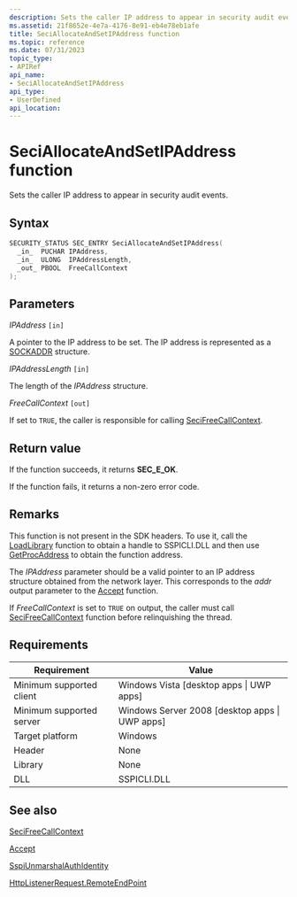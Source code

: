 ```yaml
---
description: Sets the caller IP address to appear in security audit events.
ms.assetid: 21f8652e-4e7a-4176-8e91-eb4e78eb1afe
title: SeciAllocateAndSetIPAddress function
ms.topic: reference
ms.date: 07/31/2023
topic_type: 
- APIRef
api_name: 
- SeciAllocateAndSetIPAddress
api_type: 
- UserDefined
api_location: 
---
```


# SeciAllocateAndSetIPAddress function

Sets the caller IP address to appear in security audit events.

## Syntax

```C++
SECURITY_STATUS SEC_ENTRY SeciAllocateAndSetIPAddress(
  _in_  PUCHAR IPAddress,
  _in_  ULONG  IPAddressLength,
  _out_ PBOOL  FreeCallContext
);
```

## Parameters

*IPAddress* `[in]`

A pointer to the IP address to be set. The IP address is represented as a [SOCKADDR](/windows/win32/winsock/sockaddr-2) structure.

*IPAddressLength* `[in]`

The length of the *IPAddress* structure.

*FreeCallContext* `[out]`

If set to `TRUE`, the caller is responsible for calling [SeciFreeCallContext](SeciFreeCallContext.md).

## Return value

If the function succeeds, it returns **SEC_E_OK**.

If the function fails, it returns a non-zero error code.

## Remarks

This function is not present in the SDK headers. To use it, call the [LoadLibrary](/windows/win32/api/libloaderapi/nf-libloaderapi-loadlibrarya) function to obtain a handle to SSPICLI.DLL and then use [GetProcAddress](/windows/win32/api/libloaderapi/nf-libloaderapi-getprocaddress) to obtain the function address.

The *IPAddress* parameter should be a valid pointer to an IP address structure obtained from the network layer. This corresponds to the *addr* output parameter to the [Accept](/windows/win32/api/winsock2/nf-winsock2-accept) function.

If *FreeCallContext* is set to `TRUE` on output, the caller must call [SeciFreeCallContext](SeciFreeCallContext.md) function before relinquishing the thread.

## Requirements

| Requirement | Value |
|--------|--------|
| Minimum supported client | Windows Vista \[desktop apps \| UWP apps\] |
| Minimum supported server | Windows Server 2008 \[desktop apps \| UWP apps\] |
| Target platform | Windows |
| Header | None |
| Library | None |
| DLL | SSPICLI.DLL |

## See also

[SeciFreeCallContext](SeciFreeCallContext.md)

[Accept](/windows/win32/api/winsock2/nf-winsock2-accept)

[SspiUnmarshalAuthIdentity](/windows/win32/api/sspi/nf-sspi-sspiunmarshalauthidentity)

[HttpListenerRequest.RemoteEndPoint](/dotnet/api/system.net.httplistenerrequest.remoteendpoint)
